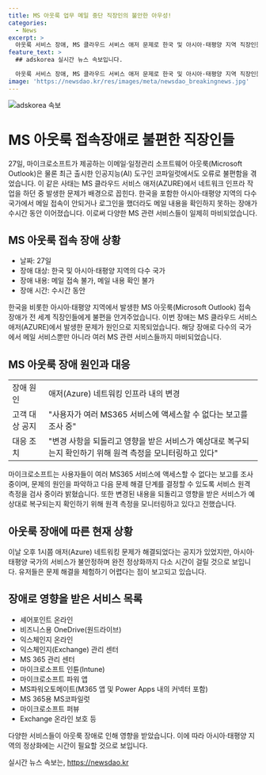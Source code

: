```yaml
---
title: MS 아웃룩 업무 메일 중단 직장인의 불안한 아우성!
categories:
  - News
excerpt: >
  아웃룩 서비스 장애, MS 클라우드 서비스 애저 문제로 한국 및 아시아·태평양 지역 직장인들 불안 27일, 마이크로소프트의 이메일 및 일정관리 소프트웨어 아웃룩이 전 세계 직장인들에게 불편을 안겨주었다. 애저 네트워킹 인프라 작업 중 발생한 문제로 인해, 한국 및 기타 아시아·태평양 국가의 사용자들은 수시간 동안 메일 접속 및 내용 확인 등의 서비스 장애를 경험했다. 해당 장애는 MS 관련 서비스들에도 영향을 미쳤으며, 마이크로소프트는 원격 측정을 진행 중이라 밝혔다. 1시간 뒤 애저 네트워킹 문제가 해결되었으나, 아·태지역에서의 서비스 안정화에는 시간이 소요될 전망이다. (총 단어 수: 134)
feature_text: >
  ## adskorea 실시간 뉴스 속보입니다.

  아웃룩 서비스 장애, MS 클라우드 서비스 애저 문제로 한국 및 아시아·태평양 지역 직장인들 불안 27일, 마이크로소프트의 이메일 및 일정관리 소프트웨어 아웃룩이 전 세계 직장인들에게 불편을 안겨주었다. 애저 네트워킹 인프라 작업 중 발생한 문제로 인해, 한국 및 기타 아시아·태평양 국가의 사용자들은 수시간 동안 메일 접속 및 내용 확인 등의 서비스 장애를 경험했다. 해당 장애는 MS 관련 서비스들에도 영향을 미쳤으며, 마이크로소프트는 원격 측정을 진행 중이라 밝혔다. 1시간 뒤 애저 네트워킹 문제가 해결되었으나, 아·태지역에서의 서비스 안정화에는 시간이 소요될 전망이다. (총 단어 수: 134)
image: 'https://newsdao.kr/res/images/meta/newsdao_breakingnews.jpg'
---
```


<p><img src="https://newsdao.kr/res/images/meta/newsdao_breakingnews.jpg" alt="adskorea 속보" /></p>

<h1>MS 아웃룩 접속장애로 불편한 직장인들</h1>

<p data-ke-size="size16">27일, 마이크로소프트가 제공하는 이메일·일정관리 소프트웨어 아웃룩(Microsoft Outlook)은 물론 최근 출시한 인공지능(AI) 도구인 코파일럿에서도 오류로 불편함을 겪었습니다. 이 같은 사태는 MS 클라우드 서비스 애저(AZURE)에서 네트워크 인프라 작업을 하던 중 발생한 문제가 배경으로 꼽힌다. 한국을 포함한 아시아·태평양 지역의 다수 국가에서 메일 접속이 안되거나 로그인을 했더라도 메일 내용을 확인하지 못하는 장애가 수시간 동안 이어졌습니다. 이로써 다양한 MS 관련 서비스들이 일제히 마비되었습니다.</p>

<h2 data-ke-size="size26">MS 아웃룩 접속 장애 상황</h2>

<ul>
  <li>날짜: 27일</li>
  <li>장애 대상: 한국 및 아시아·태평양 지역의 다수 국가</li>
  <li>장애 내용: 메일 접속 불가, 메일 내용 확인 불가</li>
  <li>장애 시간: 수시간 동안</li>
</ul>

<p data-ke-size="size16">한국을 비롯한 아시아·태평양 지역에서 발생한 MS 아웃룩(Microsoft Outlook) 접속 장애가 전 세계 직장인들에게 불편을 안겨주었습니다. 이번 장애는 MS 클라우드 서비스 애저(AZURE)에서 발생한 문제가 원인으로 지목되었습니다. 해당 장애로 다수의 국가에서 메일 서비스뿐만 아니라 여러 MS 관련 서비스들까지 마비되었습니다.</p>

<h2 data-ke-size="size26">MS 아웃룩 장애 원인과 대응</h2>

<table>
  <tr>
    <td>장애 원인</td>
    <td>애저(Azure) 네트워킹 인프라 내의 변경</td>
  </tr>
  <tr>
    <td>고객 대상 공지</td>
    <td>"사용자가 여러 MS365 서비스에 액세스할 수 없다는 보고를 조사 중"</td>
  </tr>
  <tr>
    <td>대응 조치</td>
    <td>"변경 사항을 되돌리고 영향을 받은 서비스가 예상대로 복구되는지 확인하기 위해 원격 측정을 모니터링하고 있다"</td>
  </tr>
</table>

<p data-ke-size="size16">마이크로소프트는 사용자들이 여러 MS365 서비스에 액세스할 수 없다는 보고를 조사 중이며, 문제의 원인을 파악하고 다음 문제 해결 단계를 결정할 수 있도록 서비스 원격 측정을 검사 중이라 밝혔습니다. 또한 변경된 내용을 되돌리고 영향을 받은 서비스가 예상대로 복구되는지 확인하기 위해 원격 측정을 모니터링하고 있다고 전했습니다.</p>

<h2 data-ke-size="size26">아웃룩 장애에 따른 현재 상황</h2>

<p data-ke-size="size16">이날 오후 1시쯤 애저(Azure) 네트워킹 문제가 해결되었다는 공지가 있었지만, 아시아·태평양 국가의 서비스가 불안정하며 완전 정상화까지 다소 시간이 걸릴 것으로 보입니다. 유저들은 문제 해결을 체험하기 어렵다는 점이 보고되고 있습니다.</p>

<h2 data-ke-size="size26">장애로 영향을 받은 서비스 목록</h2>

<ul>
  <li>셰어포인트 온라인</li>
  <li>비즈니스용 OneDrive(원드라이브)</li>
  <li>익스체인지 온라인</li>
  <li>익스체인지(Exchange) 관리 센터</li>
  <li>MS 365 관리 센터</li>
  <li>마이크로소프트 인튠(Intune)</li>
  <li>마이크로소프트 파워 앱</li>
  <li>MS파워오토메이트(M365 앱 및 Power Apps 내의 커넥터 포함)</li>
  <li>MS 365용 MS코파일럿</li>
  <li>마이크로소프트 퍼뷰</li>
  <li>Exchange 온라인 보호 등</li>
</ul>

<p data-ke-size="size16">다양한 서비스들이 아웃룩 장애로 인해 영향을 받았습니다. 이에 따라 아시아·태평양 지역의 정상화에는 시간이 필요할 것으로 보입니다.</p>
실시간 뉴스 속보는, <a href="https://newsdao.kr" rel="dofollow">https://newsdao.kr</a>


